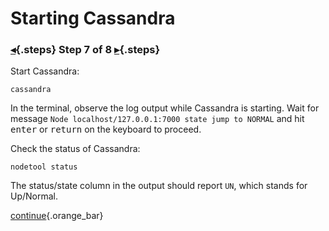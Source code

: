 <div class="top">

# Starting Cassandra
### [◂](command:katapod.loadPage?step6){.steps} Step 7 of 8 [▸](command:katapod.loadPage?step8){.steps}
</div>

Start Cassandra:
```
cassandra
```

In the terminal, observe the log output while Cassandra is starting. Wait for message `Node localhost/127.0.0.1:7000 state jump to NORMAL` and hit <kbd>enter</kbd> or <kbd>return</kbd> on the keyboard to proceed.

Check the status of Cassandra:
```
nodetool status
```

The status/state column in the output should report `UN`, which stands for Up/Normal.

[continue](command:katapod.loadPage?step8){.orange_bar}